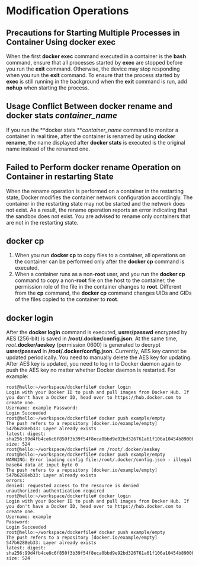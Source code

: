 # Modification Operations<a name="EN-US_TOPIC_0184808231"></a>

## Precautions for Starting Multiple Processes in Container Using docker exec <a name="en-us_topic_0182302405_section29233372507"></a>

When the first  **docker exec**  command executed in a container is the  **bash**  command, ensure that all processes started by  **exec**  are stopped before you run the  **exit**  command. Otherwise, the device may stop responding when you run the  **exit**  command. To ensure that the process started by  **exec**  is still running in the background when the  **exit**  command is run, add  **nohup**  when starting the process.

## Usage Conflict Between docker rename and docker stats  _container\_name_<a name="en-us_topic_0182302405_section98192042125013"></a>

If you run the  **docker stats **_container\_name_  command to monitor a container in real time, after the container is renamed by using  **docker rename**, the name displayed after  **docker stats**  is executed is the original name instead of the renamed one.

## Failed to Perform docker rename Operation on Container in restarting State<a name="en-us_topic_0182302405_section822914713508"></a>

When the rename operation is performed on a container in the restarting state, Docker modifies the container network configuration accordingly. The container in the restarting state may not be started and the network does not exist. As a result, the rename operation reports an error indicating that the sandbox does not exist. You are advised to rename only containers that are not in the restarting state.

## docker cp<a name="en-us_topic_0182302405_section25225495012"></a>

1.  When you run  **docker cp**  to copy files to a container, all operations on the container can be performed only after the  **docker cp**  command is executed.
2.  When a container runs as a non-**root**  user, and you run the  **docker cp**  command to copy a non-**root**  file on the host to the container, the permission role of the file in the container changes to  **root**. Different from the  **cp**  command, the  **docker cp**  command changes UIDs and GIDs of the files copied to the container to  **root**.

## docker login<a name="en-us_topic_0182302405_section350717582508"></a>

After the  **docker login**  command is executed,  **usrer/passwd**  encrypted by AES \(256-bit\) is saved in  **/root/.docker/config.json**. At the same time,  _root_**.docker/aeskey**  \(permission 0600\) is generated to decrypt  **usrer/passwd**  in  **/root/.docker/config.json**. Currently, AES key cannot be updated periodically. You need to manually delete the AES key for updating. After AES key is updated, you need to log in to Docker daemon again to push the AES key no matter whether Docker daemon is restarted. For example:

```
root@hello:~/workspace/dockerfile# docker login 
Login with your Docker ID to push and pull images from Docker Hub. If you don't have a Docker ID, head over to https://hub.docker.com to create one. 
Username: example Password: 
Login Succeeded 
root@hello:~/workspace/dockerfile# docker push example/empty 
The push refers to a repository [docker.io/example/empty] 
547b6288eb33: Layer already exists 
latest: digest: sha256:99d4fb4ce6c6f850f3b39f54f8eca0bbd9e92bd326761a61f106a10454b8900b size: 524 
root@hello:~/workspace/dockerfile# rm /root/.docker/aeskey 
root@hello:~/workspace/dockerfile# docker push example/empty 
WARNING: Error loading config file:/root/.docker/config.json - illegal base64 data at input byte 0 
The push refers to a repository [docker.io/example/empty] 
547b6288eb33: Layer already exists 
errors: 
denied: requested access to the resource is denied 
unauthorized: authentication required 
root@hello:~/workspace/dockerfile# docker login 
Login with your Docker ID to push and pull images from Docker Hub. If you don't have a Docker ID, head over to https://hub.docker.com to create one. 
Username: example 
Password: 
Login Succeeded 
root@hello:~/workspace/dockerfile# docker push example/empty 
The push refers to a repository [docker.io/example/empty] 
547b6288eb33: Layer already exists 
latest: digest: sha256:99d4fb4ce6c6f850f3b39f54f8eca0bbd9e92bd326761a61f106a10454b8900b size: 524
```

